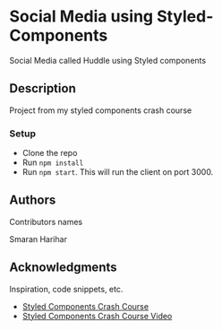 # Social Media using Styled-Components

Social Media called Huddle using Styled components

## Description

Project from my styled components crash course

### Setup

* Clone the repo
* Run `npm install`
* Run `npm start`. This will run the client on port 3000.

## Authors

Contributors names

Smaran Harihar

## Acknowledgments

Inspiration, code snippets, etc.
* [Styled Components Crash Course](https://github.com/bradtraversy/huddle_styled_components)
* [Styled Components Crash Course Video](https://youtu.be/02zO0hZmwnw)